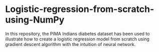 # Logistic-regression-from-scratch-using-NumPy
In this repository, the PIMA Indians diabetes dataset has been used to illustrate how to create a logistic regression model from scratch using gradient descent algorithm with the intuition of neural network.
